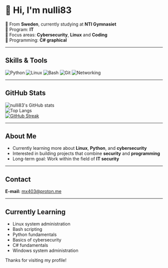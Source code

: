 # 👋 Hi, I'm nulli83

🔹 From **Sweden**, currently studying at **NTI Gymnasiet**  
🔹 Program: **IT**  
🔹 Focus areas: **Cybersecurity**, **Linux** and **Coding**  
🔹 Programming: **C# graphical**  

---

##  Skills & Tools
![Python](https://img.shields.io/badge/Python-3776AB?style=for-the-badge&logo=python&logoColor=white)
![Linux](https://img.shields.io/badge/Linux-FCC624?style=for-the-badge&logo=linux&logoColor=black)
![Bash](https://img.shields.io/badge/Bash_Scripting-4EAA25?style=for-the-badge&logo=gnu-bash&logoColor=white)
![Git](https://img.shields.io/badge/Git-F05032?style=for-the-badge&logo=git&logoColor=white)
![Networking](https://img.shields.io/badge/Networking-0078D6?style=for-the-badge&logo=cisco&logoColor=white)

---

##  GitHub Stats
![nulli83's GitHub stats](https://github-readme-stats.vercel.app/api?username=nulli83&show_icons=true&theme=radical)  
![Top Langs](https://github-readme-stats.vercel.app/api/top-langs/?username=nulli83&layout=compact&theme=radical)  
[![GitHub Streak](https://github-readme-streak-stats.herokuapp.com/?user=nulli83&theme=radical)](https://git.io/streak-stats)

---

##  About Me
- Currently learning more about **Linux**, **Python**, and **cybersecurity**  
- Interested in building projects that combine **security** and **programming**  
- Long-term goal: Work within the field of **IT security**  

---

## Contact
**E-mail:** [mx403@proton.me](mailto:mx403@proton.me)

---
##  Currently Learning
- Linux system administration  
- Bash scripting  
- Python fundamentals  
- Basics of cybersecurity
- C# fundamentals
- Windows system administration 


 Thanks for visiting my profile! 

